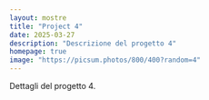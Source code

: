 ```yaml
---
layout: mostre
title: "Project 4"
date: 2025-03-27
description: "Descrizione del progetto 4"
homepage: true
image: "https://picsum.photos/800/400?random=4"
---
```


Dettagli del progetto 4.
